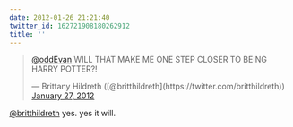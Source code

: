 ```yaml
---
date: 2012-01-26 21:21:40
twitter_id: 162721908180262912
title: ''
---
```


<blockquote class="twitter-tweet"><p lang="en" dir="ltr"><a href="https://twitter.com/oddEvan?ref_src=twsrc%5Etfw">@oddEvan</a> WILL THAT MAKE ME ONE STEP CLOSER TO BEING HARRY POTTER?!</p>&mdash; Brittany Hildreth ([@britthildreth](https://twitter.com/britthildreth)) <a href="https://twitter.com/britthildreth/status/162721488267509760?ref_src=twsrc%5Etfw">January 27, 2012</a></blockquote>
<script async src="https://platform.twitter.com/widgets.js" charset="utf-8"></script>

[@britthildreth](https://twitter.com/britthildreth) yes. yes it will.

